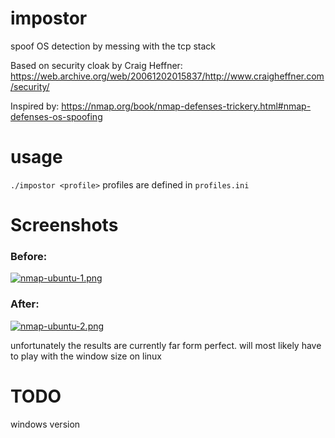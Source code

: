 # impostor
spoof OS detection by messing with the tcp stack

Based on security cloak by Craig Heffner:
https://web.archive.org/web/20061202015837/http://www.craigheffner.com/security/

Inspired by:
https://nmap.org/book/nmap-defenses-trickery.html#nmap-defenses-os-spoofing

# usage
```./impostor <profile>```
profiles are defined in ```profiles.ini``` 

# Screenshots
### Before:
[![nmap-ubuntu-1.png](https://i.postimg.cc/htvhTgXt/nmap-ubuntu-1.png)](https://postimg.cc/VJyYPx9x)
### After:
[![nmap-ubuntu-2.png](https://i.postimg.cc/6pZJD1Sh/nmap-ubuntu-2.png)](https://postimg.cc/zyqchpqL)

unfortunately the results are currently far form perfect. will most likely have to play with the window size on linux

# TODO
windows version
